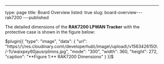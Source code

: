 ---
type: page
title: Board Overview
listed: true
slug: board-overview---rak7200
---published

The detailed dimensions of the **RAK7200 LPWAN Tracker** with the protective case is shown in the figure below:

$plugin[{
    "type": "image",
    "data": {
        "url": "https:\/\/res.cloudinary.com\/developerhub\/image\/upload\/v1563426150\/-1\/waixpxy60jausrplimns.jpg",
        "mode": "300",
        "width": 360,
        "height": 272,
        "caption": "**Figure 1:** RAK7200 Dimensions"
    }
}]$

